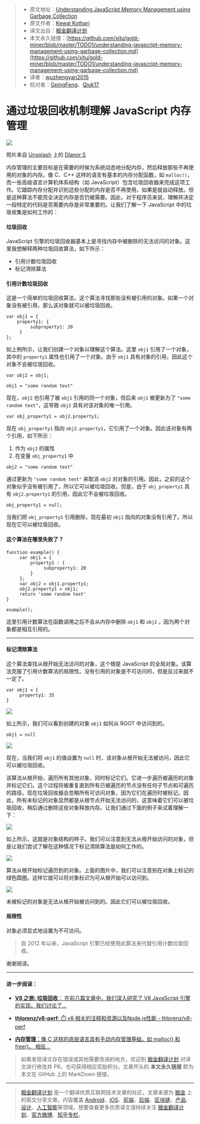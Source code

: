 > * 原文地址：[Understanding JavaScript Memory Management using Garbage Collection](https://medium.com/front-end-weekly/understanding-javascript-memory-management-using-garbage-collection-35ed4954a67f)
> * 原文作者：[Kewal Kothari](https://medium.com/@kewal.kothari)
> * 译文出自：[掘金翻译计划](https://github.com/xitu/gold-miner)
> * 本文永久链接：[https://github.com/xitu/gold-miner/blob/master/TODO1/understanding-javascript-memory-management-using-garbage-collection.md](https://github.com/xitu/gold-miner/blob/master/TODO1/understanding-javascript-memory-management-using-garbage-collection.md)
> * 译者：[wuzhengyan2015](https://github.com/wuzhengyan2015)
> * 校对者：[GpingFeng](https://github.com/GpingFeng)、[Qiuk17](https://github.com/xitu/gold-miner/pull/5020)

# 通过垃圾回收机制理解 JavaScript 内存管理

![](https://cdn-images-1.medium.com/max/800/0*US4yPDoZAq8_44_H)

照片来自 [Unsplash](https://unsplash.com/?utm_source=medium&utm_medium=referral) 上的 [Dlanor S](https://unsplash.com/@dlanor_s?utm_source=medium&utm_medium=referral)

内存管理的主要目标是在需要的时候为系统动态地分配内存，然后释放那些不再使用的对象的内存。像 C、C++ 这样的语言有基本的内存分配函数，如 `malloc()`，而一些高级语言计算机体系结构（如 JavaScript）包含垃圾回收器来完成这项工作。它跟踪内存分配并识别这些分配的内存是否不再使用，如果是就自动释放。但是这种算法不能完全决定内存是否仍被需要。因此，对于程序员来说，理解并决定一段特定的代码是否需要内存是非常重要的。让我们了解一下 JavaScript 中的垃圾收集是如何工作的：

#### 垃圾回收

JavaScript 引擎的垃圾回收器基本上是寻找内存中被删除的无法访问的对象。这里我想解释两种垃圾回收算法，如下所示：

*   引用计数垃圾回收
*   标记清除算法

#### 引用计数垃圾回收

这是一个简单的垃圾回收算法。这个算法寻找那些没有被引用的对象。如果一个对象没有被引用，那么该对象就可以被垃圾回收。

```
var obj1 = {
    property1: {
         subproperty1: 20
     }
};
```

如上例所示，让我们创建一个对象以理解这个算法。这里 `obj1` 引用了一个对象，其中的 `property1` 属性也引用了一个对象。由于 `obj1` 具有对象的引用，因此这个对象不会被垃圾回收。

```
var obj2 = obj1;

obj1 = "some random text"
```

现在，`obj2` 也引用了被 `obj1` 引用的同一个对象，但后来 `obj1` 被更新为了 `"some random text"`，这导致 `obj2` 具有对该对象的唯一引用。

```
var obj_property1 = obj2.property1;
```

现在 `obj_property1` 指向 `obj2.property1`，它引用了一个对象。因此该对象有两个引用，如下所示：

1.  作为 `obj2` 的属性
2.  在变量 `obj_property1` 中

```
obj2 = "some random text"
```

通过更新为 `"some random text"` 来取消 `obj2` 对对象的引用。因此，之前的这个对象似乎没有被引用了，所以它可以被垃圾回收。但是，由于 `obj_property1` 具有 `obj2.property1` 的引用，因此它不会被垃圾回收。

```
obj_property1 = null;
```

当我们把 `obj_property1` 引用删除，现在最初 `obj1` 指向的对象没有引用了。所以现在它可以被垃圾回收。

#### 这个算法在哪里失败了？

```
function example() {
     var obj1 = {
         property1 : {
              subproperty1: 20
         }
     };
     var obj2 = obj1.property1;
     obj2.property1 = obj1;
     return 'some random text'
}

example();
```

这里引用计数算法在函数调用之后不会从内存中删除 `obj1` 和 `obj2` ，因为两个对象都是相互引用的。

* * *

#### 标记清除算法

这个算法查找从根开始无法访问的对象，这个根是 JavaScript 的全局对象。该算法克服了引用计数算法的局限性。没有引用的对象是不可访问的，但是反过来就不一定了。

```
var obj1 = {
     property1: 35
}
```

![](https://cdn-images-1.medium.com/max/800/1*d-1V74jWR6gqkBxHhlom4A.png)

如上所示，我们可以看到创建的对象 `obj1` 如何从 ROOT 中访问到的。

```
obj1 = null
```

![](https://cdn-images-1.medium.com/max/800/1*Qc2ts7uiKU69rxLF5mYWcw.png)

现在，当我们将 `obj1` 的值设置为 `null` 时，该对象从根开始无法被访问，因此它可以被垃圾回收。

该算法从根开始，遍历所有其他对象，同时标记它们。它进一步遍历被遍历的对象并标记它们。这个过程将被重复直到所有已被遍历的节点没有任何子节点和可遍历的路径。现在垃圾回收器会忽略所有可访问对象，因为它们在遍历时被标记。因此，所有未标记的对象显然都是从根节点开始无法访问的，这意味着它们可以被垃圾回收，稍后通过删除这些对象释放内存。让我们通过下面的例子来试着理解一下：

![](https://cdn-images-1.medium.com/max/800/1*xndeuwtgCays2lrx2OKoMQ.png)

如上所示，这就是对象结构的样子。我们可以注意到无法从根开始访问的对象，但是让我们尝试了解在这种情况下标记清除算法是如何工作的。

![](https://cdn-images-1.medium.com/max/800/1*TRr31SbiGWjPHnOwC1oB3w.png)

算法从根开始标记遍历到的对象。上面的图片中，我们可以注意到在对象上标记的绿色圆圈。这样它就可以将对象标识为可从根开始可以访问到。

![](https://cdn-images-1.medium.com/max/800/1*oRCgCwBeCTfS457p43_hPg.png)

未被标记的对象是无法从根开始被访问到的。因此它们可以被垃圾回收。

#### 局限性

对象必须显式地设置为不可访问。

> 自 2012 年以来，JavaScript 引擎已经使用此算法来代替引用计数垃圾回收。

谢谢阅读。

* * *

#### 进一步阅读：

- [**V8 之旅: 垃圾回收**： 在前几篇文章中，我们深入研究了 V8 JavaScript 引擎的实现。我们讨论了...](http://jayconrod.com/posts/55/a-tour-of-v8-garbage-collection "http://jayconrod.com/posts/55/a-tour-of-v8-garbage-collection")

- [**thlorenz/v8-perf**: ⏱️ v8 相关的注释和资源以及Node.js性能 - thlorenz/v8-perf](https://github.com/thlorenz/v8-perf/blob/master/gc.md "https://github.com/thlorenz/v8-perf/blob/master/gc.md")

- [**内存管理**：像 C 这样的底层语言具有手动内存管理基础，如 malloc() 和 free()。 相反...](https://developer.mozilla.org/en-US/docs/Web/JavaScript/Memory_Management "https://developer.mozilla.org/en-US/docs/Web/JavaScript/Memory_Management")

> 如果发现译文存在错误或其他需要改进的地方，欢迎到 [掘金翻译计划](https://github.com/xitu/gold-miner) 对译文进行修改并 PR，也可获得相应奖励积分。文章开头的 **本文永久链接** 即为本文在 GitHub 上的 MarkDown 链接。


---

> [掘金翻译计划](https://github.com/xitu/gold-miner) 是一个翻译优质互联网技术文章的社区，文章来源为 [掘金](https://juejin.im) 上的英文分享文章。内容覆盖 [Android](https://github.com/xitu/gold-miner#android)、[iOS](https://github.com/xitu/gold-miner#ios)、[前端](https://github.com/xitu/gold-miner#前端)、[后端](https://github.com/xitu/gold-miner#后端)、[区块链](https://github.com/xitu/gold-miner#区块链)、[产品](https://github.com/xitu/gold-miner#产品)、[设计](https://github.com/xitu/gold-miner#设计)、[人工智能](https://github.com/xitu/gold-miner#人工智能)等领域，想要查看更多优质译文请持续关注 [掘金翻译计划](https://github.com/xitu/gold-miner)、[官方微博](http://weibo.com/juejinfanyi)、[知乎专栏](https://zhuanlan.zhihu.com/juejinfanyi)。
